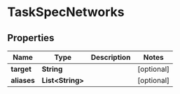 
# TaskSpecNetworks

## Properties
Name | Type | Description | Notes
------------ | ------------- | ------------- | -------------
**target** | **String** |  |  [optional]
**aliases** | **List&lt;String&gt;** |  |  [optional]



